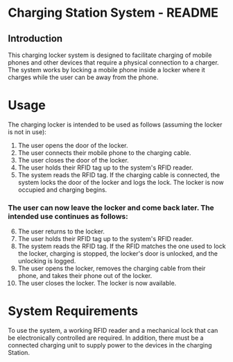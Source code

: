 # Charging Station System - README
## Introduction
This charging locker system is designed to facilitate charging of mobile phones and other devices that require a physical connection to a charger. The system works by locking a mobile phone inside a locker where it charges while the user can be away from the phone.

# Usage
The charging locker is intended to be used as follows (assuming the locker is not in use):

1. The user opens the door of the locker.
2. The user connects their mobile phone to the charging cable.
3. The user closes the door of the locker.
4. The user holds their RFID tag up to the system's RFID reader.
5. The system reads the RFID tag. If the charging cable is connected, the system locks the door of the locker and logs the lock. The locker is now occupied and charging begins.

### The user can now leave the locker and come back later. The intended use continues as follows:

6. The user returns to the locker.
7. The user holds their RFID tag up to the system's RFID reader.
8. The system reads the RFID tag. If the RFID matches the one used to lock the locker, charging is stopped, the locker's door is unlocked, and the unlocking is logged.
9. The user opens the locker, removes the charging cable from their phone, and takes their phone out of the locker.
10. The user closes the locker. The locker is now available.

# System Requirements
To use the system, a working RFID reader and a mechanical lock that can be electronically controlled are required. In addition, there must be a connected charging unit to supply power to the devices in the charging Station.


